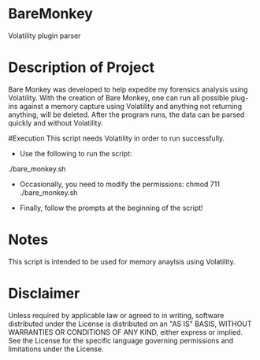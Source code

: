 # BareMonkey
Volatility plugin parser


# Description of Project

Bare Monkey was developed to help expedite my forensics analysis using Volatility. With the creation of Bare Monkey, one can run all possible plug-ins against a memory capture using Volatility and anything not returning anything, will be deleted. After the program runs, the data can be parsed quickly and without Volatility.

#Execution
This script needs Volatility in order to run successfully.

- Use the following to run the script:

./bare_monkey.sh


- Occasionally, you need to modify the permissions: chmod 711 ./bare_monkey.sh

- Finally, follow the prompts at the beginning of the script!

# Notes <br>

This script is intended to be used for memory anaylsis using Volatility.

# Disclaimer <br>

Unless required by applicable law or agreed to in writing, software distributed under the License is distributed on an "AS IS" BASIS, WITHOUT WARRANTIES OR CONDITIONS OF ANY KIND, either express or implied. See the License for the specific language governing permissions and limitations under the License.
